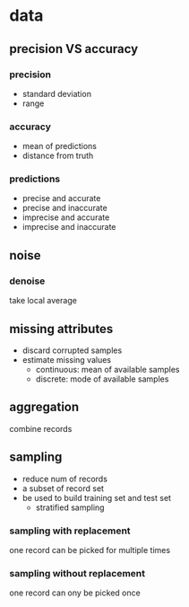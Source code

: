 # data

## precision VS accuracy

### precision

- standard deviation
- range

### accuracy

- mean of predictions
- distance from truth

### predictions

- precise and accurate
- precise and inaccurate
- imprecise and accurate
- imprecise and inaccurate

## noise

### denoise

take local average

## missing attributes

- discard corrupted samples
- estimate missing values
  - continuous: mean of available samples
  - discrete: mode of available samples

## aggregation

combine records

## sampling

- reduce num of records
- a subset of record set
- be used to build training set and test set
  - stratified sampling

### sampling with replacement

one record can be picked for multiple times

### sampling without replacement

one record can ony be picked once
